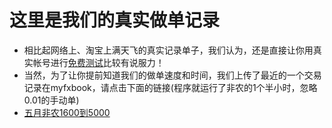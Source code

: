# 这里是我们的真实做单记录

* 相比起网络上、淘宝上满天飞的真实记录单子，我们认为，还是直接让你用真实帐号进行[免费测试](freetest.md)比较有说服力！
* 当然，为了让你提前知道我们的做单速度和时间，我们上传了最近的一个交易记录在myfxbook，请点击下面的链接(程序就运行了非农的1个半小时，忽略0.01的手动单)
* [五月非农1600到5000](http://www.myfxbook.com/members/mdjp/5月非农/1241872/fWeBzSRn6huEHJLJoQKc)
